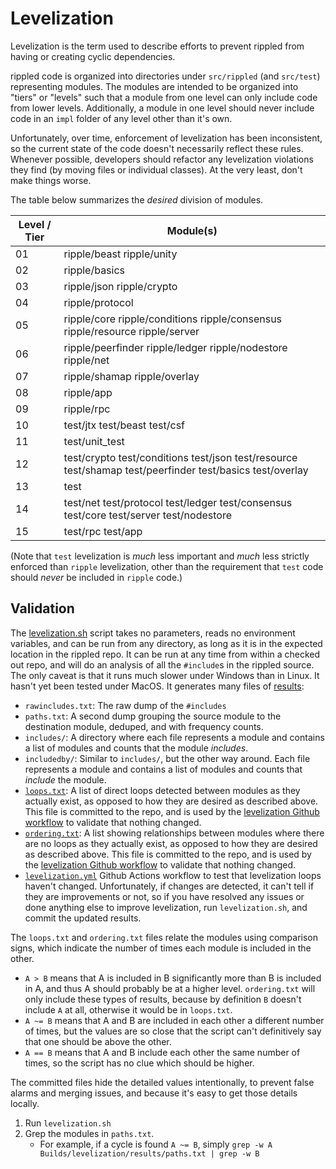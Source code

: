 # Levelization

Levelization is the term used to describe efforts to prevent rippled from
having or creating cyclic dependencies.

rippled code is organized into directories under `src/rippled` (and
`src/test`) representing modules. The modules are intended to be
organized into "tiers" or "levels" such that a module from one level can
only include code from lower levels. Additionally, a module
in one level should never include code in an `impl` folder of any level
other than it's own.

Unfortunately, over time, enforcement of levelization has been
inconsistent, so the current state of the code doesn't necessarily
reflect these rules. Whenever possible, developers should refactor any
levelization violations they find (by moving files or individual
classes). At the very least, don't make things worse.

The table below summarizes the _desired_ division of modules.

| Level / Tier | Module(s)                                     |
|--------------|-----------------------------------------------|
| 01           | ripple/beast ripple/unity
| 02           | ripple/basics
| 03           | ripple/json ripple/crypto
| 04           | ripple/protocol
| 05           | ripple/core ripple/conditions ripple/consensus ripple/resource ripple/server
| 06           | ripple/peerfinder ripple/ledger ripple/nodestore ripple/net
| 07           | ripple/shamap ripple/overlay
| 08           | ripple/app
| 09           | ripple/rpc
| 10           | test/jtx test/beast test/csf
| 11           | test/unit_test
| 12           | test/crypto test/conditions test/json test/resource test/shamap test/peerfinder test/basics test/overlay
| 13           | test
| 14           | test/net test/protocol test/ledger test/consensus test/core test/server test/nodestore
| 15           | test/rpc test/app

(Note that `test` levelization is *much* less important and *much* less
strictly enforced than `ripple` levelization, other than the requirement
that `test` code should *never* be included in `ripple` code.)

## Validation

The [levelization.sh](levelization.sh) script takes no parameters,
reads no environment variables, and can be run from any directory,
as long as it is in the expected location in the rippled repo.
It can be run at any time from within a checked out repo, and will
do an analysis of all the `#include`s in
the rippled source. The only caveat is that it runs much slower
under Windows than in Linux. It hasn't yet been tested under MacOS.
It generates many files of [results](results):

* `rawincludes.txt`: The raw dump of the `#includes`
* `paths.txt`: A second dump grouping the source module
  to the destination module, deduped, and with frequency counts.
* `includes/`: A directory where each file represents a module and
  contains a list of modules and counts that the module _includes_.
* `includedby/`: Similar to `includes/`, but the other way around. Each
  file represents a module and contains a list of modules and counts
  that _include_ the module.
* [`loops.txt`](results/loops.txt): A list of direct loops detected
  between modules as they actually exist, as opposed to how they are
  desired as described above.
  This file is committed to the repo, and is used by the [levelization
  Github workflow](../../.github/workflows/levelization.yml) to validate
  that nothing changed.
* [`ordering.txt`](results/ordering.txt): A list showing relationships
  between modules where there are no loops as they actually exist, as
  opposed to how they are desired as described above.
  This file is committed to the repo, and is used by the [levelization
  Github workflow](../../.github/workflows/levelization.yml) to validate
  that nothing changed.
* [`levelization.yml`](../../.github/workflows/levelization.yml)
  Github Actions workflow to test that levelization loops haven't
  changed.  Unfortunately, if changes are detected, it can't tell if
  they are improvements or not, so if you have resolved any issues or
  done anything else to improve levelization, run `levelization.sh`,
  and commit the updated results.

The  `loops.txt` and `ordering.txt` files relate the modules
using comparison signs, which indicate the number of times each
module is included in the other.

* `A > B` means that A is included in B significantly more than B is included in A, and thus A should probably be at a higher level. `ordering.txt` will only include these types of results, because by definition `B` doesn't include `A` at all, otherwise it would be in `loops.txt`.
* `A ~= B` means that A and B are included in each other a different number of times, but the values are so close that the script can't definitively say that one should be above the other.
* `A == B` means that A and B include each other the same number of times, so the script has no clue which should be higher.

The committed files hide the detailed values intentionally, to
prevent false alarms and merging issues, and because it's easy to
get those details locally.

1. Run `levelization.sh`
2. Grep the modules in `paths.txt`.
   * For example, if a cycle is found `A ~= B`, simply `grep -w A Builds/levelization/results/paths.txt | grep -w B`